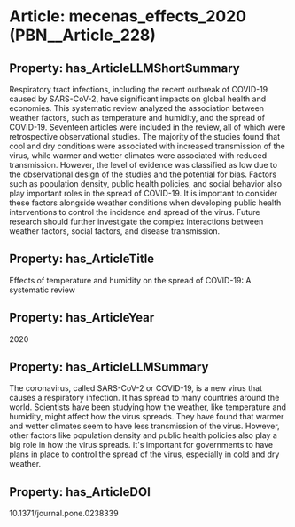# Article: __mecenas_effects_2020__ (PBN__Article_228)

## Property: has_ArticleLLMShortSummary

Respiratory tract infections, including the recent outbreak of COVID-19 caused by SARS-CoV-2, have significant impacts on global health and economies. This systematic review analyzed the association between weather factors, such as temperature and humidity, and the spread of COVID-19. Seventeen articles were included in the review, all of which were retrospective observational studies. The majority of the studies found that cool and dry conditions were associated with increased transmission of the virus, while warmer and wetter climates were associated with reduced transmission. However, the level of evidence was classified as low due to the observational design of the studies and the potential for bias. Factors such as population density, public health policies, and social behavior also play important roles in the spread of COVID-19. It is important to consider these factors alongside weather conditions when developing public health interventions to control the incidence and spread of the virus. Future research should further investigate the complex interactions between weather factors, social factors, and disease transmission.

## Property: has_ArticleTitle

Effects of temperature and humidity on the spread of COVID-19: A systematic review

## Property: has_ArticleYear

2020

## Property: has_ArticleLLMSummary

The coronavirus, called SARS-CoV-2 or COVID-19, is a new virus that causes a respiratory infection. It has spread to many countries around the world. Scientists have been studying how the weather, like temperature and humidity, might affect how the virus spreads. They have found that warmer and wetter climates seem to have less transmission of the virus. However, other factors like population density and public health policies also play a big role in how the virus spreads. It's important for governments to have plans in place to control the spread of the virus, especially in cold and dry weather.

## Property: has_ArticleDOI

10.1371/journal.pone.0238339

